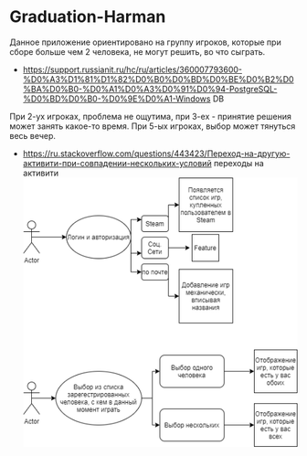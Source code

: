 # Graduation-Harman
Данное приложение ориентировано на группу игроков, 
которые при сборе больше чем 2 человека, не могут решить, 
во что сыграть.
* https://support.russianit.ru/hc/ru/articles/360007793600-%D0%A3%D1%81%D1%82%D0%B0%D0%BD%D0%BE%D0%B2%D0%BA%D0%B0-%D0%A1%D0%A3%D0%91%D0%94-PostgreSQL-%D0%BD%D0%B0-%D0%9E%D0%A1-Windows DB

При 2-ух игроках, проблема не ощутима, при 3-ех - принятие решения может занять
какое-то время. При 5-ых игроках, выбор может тянуться весь вечер.


* https://ru.stackoverflow.com/questions/443423/Переход-на-другую-активити-при-совпадении-нескольких-условий переходы на активити
![scenario](scenario.drawio.png)
